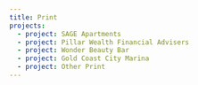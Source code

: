 ```yaml
---
title: Print
projects:
  - project: SAGE Apartments
  - project: Pillar Wealth Financial Advisers
  - project: Wonder Beauty Bar
  - project: Gold Coast City Marina
  - project: Other Print
---
```



